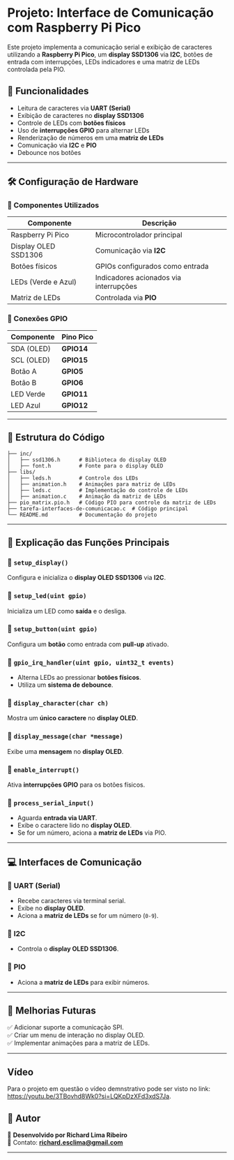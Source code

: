 # Projeto: Interface de Comunicação com Raspberry Pi Pico

Este projeto implementa a comunicação serial e exibição de caracteres utilizando a **Raspberry Pi Pico**, um **display SSD1306** via **I2C**, botões de entrada com interrupções, LEDs indicadores e uma matriz de LEDs controlada pela PIO.

## 📌 Funcionalidades
- Leitura de caracteres via **UART (Serial)**
- Exibição de caracteres no **display SSD1306**
- Controle de LEDs com **botões físicos**
- Uso de **interrupções GPIO** para alternar LEDs
- Renderização de números em uma **matriz de LEDs**
- Comunicação via **I2C** e **PIO**
- Debounce nos botões

---

## 🛠️ Configuração de Hardware
### 📌 Componentes Utilizados
| Componente   | Descrição |
|-------------|-----------|
| Raspberry Pi Pico | Microcontrolador principal |
| Display OLED SSD1306 | Comunicação via **I2C** |
| Botões físicos | GPIOs configurados como entrada |
| LEDs (Verde e Azul) | Indicadores acionados via interrupções |
| Matriz de LEDs | Controlada via **PIO** |

### 📌 Conexões GPIO
| Componente | Pino Pico |
|------------|----------|
| SDA (OLED) | **GPIO14** |
| SCL (OLED) | **GPIO15** |
| Botão A | **GPIO5** |
| Botão B | **GPIO6** |
| LED Verde | **GPIO11** |
| LED Azul | **GPIO12** |

---

## 🌟 Estrutura do Código
```
├── inc/
│   ├── ssd1306.h      # Biblioteca do display OLED
│   ├── font.h         # Fonte para o display OLED
├── libs/
│   ├── leds.h         # Controle dos LEDs
│   ├── animation.h    # Animações para matriz de LEDs
│   ├── leds.c         # Implementação do controle de LEDs
│   ├── animation.c    # Animação da matriz de LEDs
├── pio_matrix.pio.h   # Código PIO para controle da matriz de LEDs
├── tarefa-interfaces-de-comunicacao.c  # Código principal
└── README.md          # Documentação do projeto
```

---

## 📌 Explicação das Funções Principais

### 🔹 `setup_display()`
Configura e inicializa o **display OLED SSD1306** via **I2C**.

### 🔹 `setup_led(uint gpio)`
Inicializa um LED como **saída** e o desliga.

### 🔹 `setup_button(uint gpio)`
Configura um **botão** como entrada com **pull-up** ativado.

### 🔹 `gpio_irq_handler(uint gpio, uint32_t events)`
- Alterna LEDs ao pressionar **botões físicos**.
- Utiliza um **sistema de debounce**.

### 🔹 `display_character(char ch)`
Mostra um **único caractere** no **display OLED**.

### 🔹 `display_message(char *message)`
Exibe uma **mensagem** no **display OLED**.

### 🔹 `enable_interrupt()`
Ativa **interrupções GPIO** para os botões físicos.

### 🔹 `process_serial_input()`
- Aguarda **entrada via UART**.
- Exibe o caractere lido no **display OLED**.
- Se for um número, aciona a **matriz de LEDs** via PIO.

---

## 💻 Interfaces de Comunicação
### 🔹 **UART (Serial)**
- Recebe caracteres via terminal serial.
- Exibe no **display OLED**.
- Aciona a **matriz de LEDs** se for um número (`0-9`).

### 🔹 **I2C**
- Controla o **display OLED SSD1306**.

### 🔹 **PIO**
- Aciona a **matriz de LEDs** para exibir números.

---

## 📝 Melhorias Futuras
✅ Adicionar suporte a comunicação SPI.  
✅ Criar um menu de interação no display OLED.  
✅ Implementar animações para a matriz de LEDs.  

---

## Vídeo

Para o projeto em questão o vídeo demnstrativo pode ser visto no link: https://youtu.be/3TBovhd8Wk0?si=LQKpDzXFd3xdS7Ja.

## 📢 Autor
👤 **Desenvolvido por Richard Lima Ribeiro**  
📧 Contato: **richard.esclima@gmail.com**  

---


